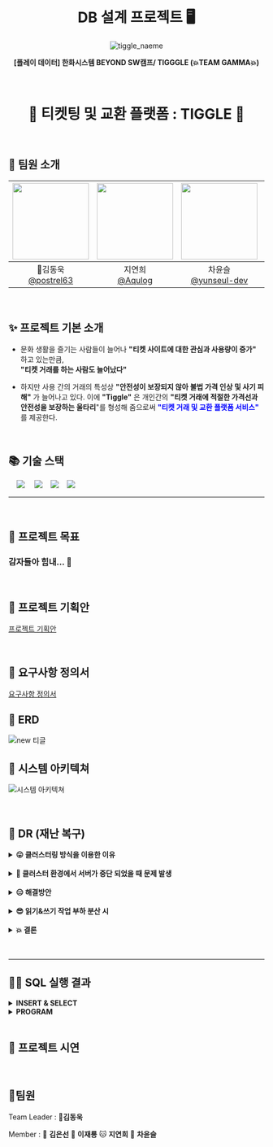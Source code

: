 <p>
<h1 align="center"> DB 설계 프로젝트 🖥️</h1>


<div align="center">

![tiggle_naeme](https://github.com/beyond-sw-camp/be06-1st-GAMJA-TIGGLE/assets/121721219/e04decd7-350f-4d2a-8391-05fb40010de1)

**[플레이 데이터] 한화시스템 BEYOND SW캠프/ TIGGGLE (💥TEAM GAMMA💥)**
</div>
<br>

<h1 align="center">🎫 티켓팅 및 교환 플랫폼 : TIGGLE 🎫</h1>
<br>

## 🥔 팀원 소개
|<img src="https://avatars.githubusercontent.com/u/81555158?v=4" width="150" height="150"/>|<img src="https://avatars.githubusercontent.com/u/96894900?v=4" width="150" height="150"/>|<img src="https://avatars.githubusercontent.com/u/117149045?v=4" width="150" height="150"/>|<img src="https://avatars.githubusercontent.com/u/121721219?v=4" width="150" height="150"/>|<img src="https://avatars.githubusercontent.com/u/152248322?v=4" width="150" height="150"/>|
|:-:|:-:|:-:|:-:|:-:|
|👑김동욱<br/>[@postrel63](https://github.com/postrel63)|지연희<br/>[@Aqulog](https://github.com/Aqulog)|차윤슬<br/>[@yunseul-dev](https://github.com/yunseul-dev)|이재룡<br/>[@ashd89](https://github.com/ashd89)|김은선<br/>[@kkkeess](https://github.com/kkkeess)|

<br>

## ✨ 프로젝트 기본 소개

- 문화 생활을 즐기는 사람들이 늘어나 **"티켓 사이트에 대한 관심과 사용량이 증가"** 하고 있는만큼,   
  **"티켓 거래를 하는 사람도 늘어났다"** 

- 하지만 사용 간의 거래의 특성상 **"안전성이 보장되지 않아 불법 가격 인상 및 사기 피해"** 가 늘어나고 있다. 
이에 **"Tiggle"** 은 개인간의 **"티켓 거래에 적절한 가격선과 안전성을 보장하는 울타리**"를 형성해 줌으로써 
 **<span style="color:blue">"티켓 거래 및 교환 플랫폼 서비스"</span>** 를 제공한다.

<br>

## 📚 기술 스택

&nbsp;&nbsp;&nbsp;&nbsp;<img src="https://img.shields.io/badge/GitHub-181717?style=flat&logo=GitHub&logoColor=white&color=black"></a></a>
&nbsp;&nbsp;&nbsp;&nbsp;<img src="https://img.shields.io/badge/Git-F05032?style=flat&logo=Git&logoColor=white&color=ffa500"></a></a>
&nbsp;&nbsp;&nbsp;<img src="https://img.shields.io/badge/MariaDB-003545?style=flat&logo=MariaDB&logoColor=white"/></a>
&nbsp;&nbsp;&nbsp;<img src="https://img.shields.io/badge/Spring Boot-6DB33F?style=flat&logo=springBoot&logoColor=white&color=green"/></a></a>
<br>

---
<br>

## 🧙 프로젝트 목표

### 감자들아 힘내... 💞

<br>

## 📮 프로젝트 기획안

[프로젝트 기획안](https://docs.google.com/document/d/1DW2xby46I_4o6-kfmo1ElG_VLUaMxdFHGoBh323nAUI/edit)

<br>

## 📜 요구사항 정의서

[요구사항 정의서](https://docs.google.com/spreadsheets/d/1KeAbB1bevkvhCJd1plKs4cA-APQgmuO404CI84nYjlM/edit#gid=1277905399)
<br>

## 🎀 ERD 

![new 티글](https://github.com/beyond-sw-camp/be06-1st-GAMJA-TIGGLE/assets/96894900/4fc6d33f-4599-4f0e-a7e0-6b3fdaf622c7)


## 💎 시스템 아키텍쳐 

![시스템 아키텍쳐](https://github.com/beyond-sw-camp/be06-1st-GAMJA-TIGGLE/assets/121721219/d9a09f5e-e8d6-4fdf-abad-0513b9c72d14)


<br>

## 🎃 DR (재난 복구) 

<details>
  <summary><b>😛 클러스터링 방식을 이용한 이유</b></summary>
  <div markdown="1">
   <br>
    <ul>
      <li><b>✅ 실시간 데이터 동기화를 보장 및 백업 과정 단순화</b></li>
      <li><b>✅ 티켓팅으로 급격히 증가하는 트래픽을 처리하기 위한 노드 추가가 쉽다</b></li>
      <li><b>✅ 일부 노드의 장애 발생시에도, 서비스의 연속성 유지</b></li>
  </div>
</details>
<br>

<details>
  <summary><b>🧐 클러스터 환경에서 서버가 중단 되었을 때 문제 발생</b></summary>
  <div markdown="1">
   <br>
    <ul>
      <li><b>✅ 서비스 중단</b></li>
      <li><b>✅ 데이터 손실</b></li>
      <li><b>✅ 로드 집중</b></li>
  </div>
</details>
<br>

<details>
  <summary><b>😑 해결방안</b></summary>
  <div markdown="1">
   <br>
    <ul>
      <li><b>✅ 고가용성(HA) 구성</b></li>
      <li><b>✅ Galera Cluster 을 통하여 정보의 동기 방식 동기화를 적용할 계획</b></li>
  </div>
</details>
<br>

<details>
  <summary><b>😎 읽기&쓰기 작업 부하 분산 시</b></summary>
  <div markdown="1">
   <br>
    <ul>
      <li><b>✅ 캐시 사용: Redis, Memcached 같은 인메모리 캐시를 사용</b></li>
      <li><b>✅ 주 데이터베이스(Primary Database) 에서는 쓰기 작업 처리, 변경 사항을 읽기 전용 레플리카에 복제</b></li>
  </div>
</details>
<br>

<details>
  <summary><b>💥 결론</b></summary>
  <div markdown="1">
   <br>
    <ul>
      <li><b>✅ 프록시 서버 2대를 사용하여 클러스터 환경을 구성하면, 서버 중단 시에도 서비스 중단, 데이터 손실, 로드 집중 등의 문제를 효과적으로 해결할 수 있다.</b></li>
      <li><b>✅ 프록시 서버와 로드 밸런서를 통해 고가용성 로드 분산을 달성하고, 세션 클러스터링 및 외부 세션 저장소를 통해 세션 관리를 최적화 할 수 있다.</b></li>
     
  </div>
</details>
<br>

  <br>

---

## 👨‍💻 SQL 실행 결과 
<details>
  <summary><b>INSERT & SELECT</b></summary>
  <div markdown="1">
   <br>
    <ul>
      <li><b>🧙USER</b></li>
     <img src="https://github.com/beyond-sw-camp/be06-1st-GAMJA-TIGGLE/assets/96894900/34026f2c-694f-4209-b0a8-ad21071fd481" alt="">
      <li><b>💰POINT</b></li>
     <img src="https://github.com/beyond-sw-camp/be06-1st-GAMJA-TIGGLE/assets/96894900/8ba7a25e-c13e-489d-8d7c-60587d167e8f" alt="">
      <li><b>❤️LIKE</b></li>
     <img src="https://github.com/beyond-sw-camp/be06-1st-GAMJA-TIGGLE/assets/96894900/96f4e1cb-7f2b-455e-b9a7-6d08e9066ff0" alt="">
      <li><b>🖥️CHATROOM</b></li>
     <img src="https://github.com/beyond-sw-camp/be06-1st-GAMJA-TIGGLE/assets/96894900/df6b6629-e048-4981-8b91-6fe833ff99cf" alt="">
      <li><b>✉️MESSAGE</b></li>
     <img src="https://github.com/beyond-sw-camp/be06-1st-GAMJA-TIGGLE/assets/96894900/01d7e5d0-4723-401e-9340-bd017b941d9b" alt="">
      <li><b>🧛ADMIN</b></li>
     <img src="https://github.com/beyond-sw-camp/be06-1st-GAMJA-TIGGLE/assets/96894900/c3202b7e-d825-4258-8179-bed52dda4019" alt="">
      <li><b>🪐CATEGORY</b></li>
     <img src="https://github.com/beyond-sw-camp/be06-1st-GAMJA-TIGGLE/assets/96894900/0a85b935-d382-4608-ac27-37db486671f1" alt="">
      <li><b>💺SEAT</b></li>
     <img src="https://github.com/beyond-sw-camp/be06-1st-GAMJA-TIGGLE/assets/96894900/16bb87af-2d97-4ffd-a157-b9ab9485aed9" alt="">
      <li><b>🎨SECTION</b></li>
     <img src="https://github.com/beyond-sw-camp/be06-1st-GAMJA-TIGGLE/assets/96894900/5074169c-a533-4a73-b1f9-b96cfbcd6992" alt="">
      <li><b>⌚TIMES</b></li>
     <img src="https://github.com/beyond-sw-camp/be06-1st-GAMJA-TIGGLE/assets/96894900/4e44f1f4-0145-4e03-81c4-4fd499c6e9a9" alt="">
      <li><b>💱EXCHANGE</b></li>
     <img src="https://github.com/beyond-sw-camp/be06-1st-GAMJA-TIGGLE/assets/96894900/15a40da6-4011-4097-bb77-7cd2a845d974" alt="">
      <li><b>🖼️GRADE</b></li>
     <img src="https://github.com/beyond-sw-camp/be06-1st-GAMJA-TIGGLE/assets/96894900/d290ac84-ceb8-43ef-9e4a-f7430521952a" alt="">
      <li><b>🎠LOCATION</b></li>
     <img src="https://github.com/beyond-sw-camp/be06-1st-GAMJA-TIGGLE/assets/96894900/c0f6248d-2cfa-4f79-adfe-5ab34ca0f6de" alt="">
      <li><b>👩‍💻PROGRAM</b></li>
     <img src="https://github.com/beyond-sw-camp/be06-1st-GAMJA-TIGGLE/assets/96894900/84acfa63-be7f-4088-b93b-5811ca15559a" alt="">
      <li><b>📻RESERVATION</b></li>
     <img src="https://github.com/beyond-sw-camp/be06-1st-GAMJA-TIGGLE/assets/96894900/c5df1d46-dfc2-4c27-88fa-a0e3b403e273" alt="">
      <li><b>✍️REVIEW_PERFORMANCE</b></li>
     <img src="https://github.com/beyond-sw-camp/be06-1st-GAMJA-TIGGLE/assets/96894900/590dcdad-a7d6-4026-bedc-68e0a3a879e3" alt="">
      <li><b>👨‍🏫RULE</b></li>
     <img src="https://github.com/beyond-sw-camp/be06-1st-GAMJA-TIGGLE/assets/96894900/924a7a74-1ea1-43a2-a84d-bb8fb9ecc423" alt="">
     
    </ul>
  </div>
</details>

<details>
  <summary><b>PROGRAM</b></summary>
  <div markdown="1">
   <br>
    <ul>
      <li><b>🎀CATEGORY</b></li>       
     <img src="https://github.com/beyond-sw-camp/be06-1st-GAMJA-TIGGLE/assets/96894900/9092c8bc-a4dc-4814-9974-9dfda754b1e7" alt="">
      <li><b>👻RULE</b></li> 
     <img src="https://github.com/beyond-sw-camp/be06-1st-GAMJA-TIGGLE/assets/96894900/dd127365-d9db-4c1c-a75c-a3cf5807613f" alt="">
      <li><b>🌄GRADE</b></li>       
     <img src="https://github.com/beyond-sw-camp/be06-1st-GAMJA-TIGGLE/assets/96894900/fa9c13c2-b721-4f6a-a350-358812cea28a" alt="">
      <li><b>🎪PROGRAM</b></li>    
     <img src="https://github.com/beyond-sw-camp/be06-1st-GAMJA-TIGGLE/assets/96894900/894bdb99-5a7b-4e9e-9b09-47299eaf2736" alt="">
      <li><b>🌌LOCATION</b></li>          
     <img src="https://github.com/beyond-sw-camp/be06-1st-GAMJA-TIGGLE/assets/96894900/b02b8c0c-abba-48e8-8526-99020c3cc3bb" alt="">
      <li><b>⏰TIMES</b></li>     
     <img src="https://github.com/beyond-sw-camp/be06-1st-GAMJA-TIGGLE/assets/96894900/a5e038dd-4209-4854-9bef-227a691570d7" alt="">
    </ul>
  </div>
</details>
<br>

## 💎 프로젝트 시연

<br>

## 🍟팀원

Team Leader : 🐯**김동욱**

Member : 🐶 **김은선** 🐺 **이재룡** 🐱 **지연희**
 🐰 **차윤슬**
